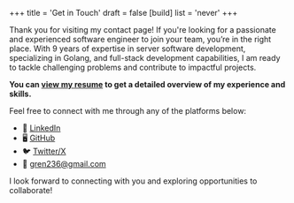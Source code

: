 +++
title = 'Get in Touch'
draft = false
[build]
  list = 'never'
+++

Thank you for visiting my contact page! If you're looking for a passionate and experienced software engineer to join your team, you’re in the right place. With 9 years of expertise in server software development, specializing in Golang, and full-stack development capabilities, I am ready to tackle challenging problems and contribute to impactful projects.

**You can [view my resume](https://gren.dev/static/resume.pdf) to get a detailed overview of my experience and skills.**

Feel free to connect with me through any of the platforms below:
* 💼 [LinkedIn](https://www.linkedin.com/in/gren236/)
* 🖥️ [GitHub](https://github.com/gren236)
* 🐦 [Twitter/X](https://x.com/grenhere)
* 📧 [gren236@gmail.com](mailto:gren236@gmail.com)

I look forward to connecting with you and exploring opportunities to collaborate!